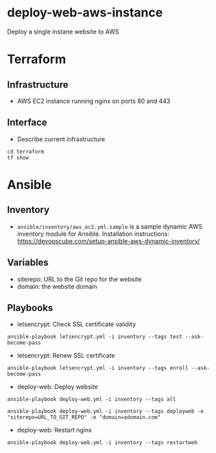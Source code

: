 # deploy-web-aws-instance

Deploy a single instane website to AWS

# Terraform

## Infrastructure

* AWS EC2 instance running nginx on ports 80 and 443

## Interface

* Describe current infrastructure

```
cd terraform
tf show
```

# Ansible

## Inventory

* `ansible/inventory/aws_ec2.yml.sample` is a sample dynamic AWS inventory module for Ansible. Installation instructions: https://devopscube.com/setup-ansible-aws-dynamic-inventory/

## Variables

* siterepo: URL to the Git repo for the website
* domain: the website domain

## Playbooks

* letsencrypt: Check SSL certificate validity

```
ansible-playbook letsencrypt.yml -i inventory --tags test --ask-become-pass
```

* letsencrypt: Renew SSL certificate

```
ansible-playbook letsencrypt.yml -i inventory --tags enroll --ask-become-pass
```

* deploy-web: Deploy website

```
ansible-playbook deploy-web.yml -i inventory --tags all

ansible-playbook deploy-web.yml -i inventory --tags deployweb -e "siterepo=URL_TO_GIT_REPO" -e "domain=adomain.com"
```

* deploy-web: Restart nginx

```
ansible-playbook deploy-web.yml -i inventory --tags restartweb
```
